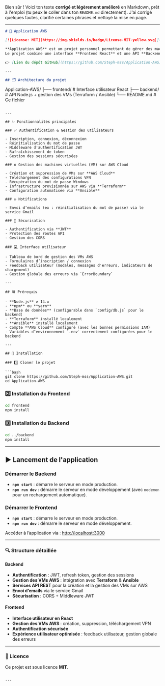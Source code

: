 Bien sûr ! Voici ton texte **corrigé et légèrement amélioré** en Markdown, prêt à l'emploi (tu peux le coller dans ton `README.md` directement).
J'ai corrigé quelques fautes, clarifié certaines phrases et nettoyé la mise en page.

---

```markdown
# 🚀 Application AWS

[![License: MIT](https://img.shields.io/badge/License-MIT-yellow.svg)](https://opensource.org/licenses/MIT)

**Application AWS** est un projet personnel permettant de gérer des machines virtuelles (VM) sur **AWS Cloud** via une interface web moderne et une API sécurisée.  
Le projet combine une interface **Frontend React** et une API **Backend Node.js**, intégrant **Terraform** et **Ansible** pour l'automatisation de l'infrastructure sur **AWS Cloud**.

👉 [Lien du dépôt GitHub](https://github.com/Steph-mss/Application-AWS)

---

## 🗂️ Architecture du projet

```

Application-AWS/
├── frontend/     # Interface utilisateur React
├── backend/      # API Node.js + gestion des VMs (Terraform / Ansible)
└── README.md     # Ce fichier

````

---

## ✨ Fonctionnalités principales

### ✅ Authentification & Gestion des utilisateurs

- Inscription, connexion, déconnexion
- Réinitialisation du mot de passe
- Middleware d'authentification JWT
- Rafraîchissement de token
- Gestion des sessions sécurisées

### ⚙️ Gestion des machines virtuelles (VM) sur AWS Cloud

- Création et suppression de VMs sur **AWS Cloud**
- Téléchargement des configurations VPN
- Récupération du mot de passe Windows
- Infrastructure provisionnée sur AWS via **Terraform**
- Configuration automatisée via **Ansible**

### ✉️ Notifications

- Envoi d’emails (ex : réinitialisation du mot de passe) via le service Gmail

### 🔐 Sécurisation

- Authentification via **JWT**
- Protection des routes API
- Gestion des CORS

### 💻 Interface utilisateur

- Tableau de bord de gestion des VMs AWS
- Formulaires d’inscription / connexion
- Feedback utilisateur (modales, messages d'erreurs, indicateurs de chargement)
- Gestion globale des erreurs via `ErrorBoundary`

---

## 🛠️ Prérequis

- **Node.js** ≥ 14.x
- **npm** ou **yarn**
- **Base de données** (configurable dans `config/db.js` pour le backend)
- **Terraform** installé localement
- **Ansible** installé localement
- Compte **AWS Cloud** configuré (avec les bonnes permissions IAM)
- Variables d’environnement `.env` correctement configurées pour le backend

---

## 🚀 Installation

### 1️⃣ Cloner le projet

```bash
git clone https://github.com/Steph-mss/Application-AWS.git
cd Application-AWS
````

### 2️⃣ Installation du Frontend

```bash
cd frontend
npm install
```

### 3️⃣ Installation du Backend

```bash
cd ../backend
npm install
```

---

## ▶️ Lancement de l'application

### Démarrer le Backend

* **`npm start`** : démarre le serveur en mode production.
* **`npm run dev`** : démarre le serveur en mode développement (avec `nodemon` pour un rechargement automatique).

### Démarrer le Frontend

* **`npm start`** : démarre le serveur en mode production.
* **`npm run dev`** : démarre le serveur en mode développement.

Accéder à l’application via : [http://localhost:3000](http://localhost:3000)

---

### 🔍 Structure détaillée

#### Backend

* **Authentification** : JWT, refresh token, gestion des sessions
* **Gestion des VMs AWS** : intégration avec **Terraform** & **Ansible**
* **Services API REST** pour la création et la gestion des VMs sur AWS
* **Envoi d’emails** via le service Gmail
* **Sécurisation** : CORS + Middleware JWT

#### Frontend

* **Interface utilisateur en React**
* **Gestion des VMs AWS** : création, suppression, téléchargement VPN
* **Authentification sécurisée**
* **Expérience utilisateur optimisée** : feedback utilisateur, gestion globale des erreurs

---

### 📜 Licence

Ce projet est sous licence **MIT**.

```

---
